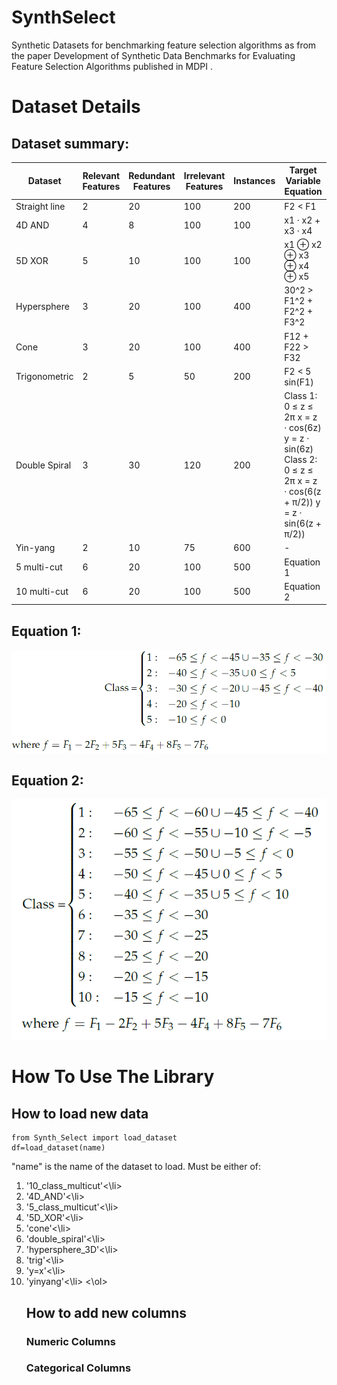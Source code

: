 # SynthSelect
Synthetic Datasets for benchmarking feature selection algorithms as from the paper Development of Synthetic Data Benchmarks for Evaluating Feature Selection Algorithms published in MDPI <link>.

# Dataset Details
<h2>Dataset summary:</h2>

|Dataset|Relevant Features|Redundant Features|Irrelevant Features|Instances|Target Variable Equation|
|---|---|---|---|---|---|
|Straight line|2|20|100|200|F2 < F1|
|4D AND|4|8|100|100|x1 · x2 + x3 · x4|
|5D XOR|5|10|100|100|x1 ⊕ x2 ⊕ x3 ⊕ x4 ⊕ x5|
|Hypersphere|3|20|100|400|30^2 > F1^2 + F2^2 + F3^2|
|Cone|3|20|100|400|F12 + F22 > F32|
|Trigonometric|2|5|50|200|F2 < 5 sin(F1)|
|Double Spiral|3|30|120|200|Class 1: 0 ≤ z ≤ 2π x = z · cos(6z) y = z · sin(6z) Class 2: 0 ≤ z ≤ 2π x = z · cos(6(z + π/2)) y = z · sin(6(z + π/2))|
|Yin-yang|2|10|75|600|-|
|5 multi-cut|6|20|100|500|Equation 1|
|10 multi-cut|6|20|100|500|Equation 2|
<h2>Equation 1:</h2>
<img src="./Images/5ClassMulticut.png" alt="5ClassMultiCut" title="5Class MultiCut Equation">
<h2>Equation 2:</h2>
<img src="./Images/10ClassMulticut.png" alt="10ClassMultiCut" title="10Class MultiCut Equation">


# How To Use The Library
## How to load new data

```
from Synth_Select import load_dataset
df=load_dataset(name)
```
"name" is the name of the dataset to load. Must be either of:
<ol>
<li> '10_class_multicut'<\li> 
<li> '4D_AND'<\li>
<li> '5_class_multicut'<\li>
<li> '5D_XOR'<\li>
<li> 'cone'<\li>
<li> 'double_spiral'<\li>
<li> 'hypersphere_3D'<\li>
<li> 'trig'<\li>
<li> 'y=x'<\li>
<li> 'yinyang'<\li>
<\ol>

  
## How to add new columns
### Numeric Columns


### Categorical Columns
